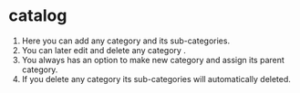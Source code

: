 # catalog
1. Here you can add any category and its sub-categories.
2. You can later edit and delete any category .
3. You always has an option to make new category and assign its parent category.
4. If you delete any category its sub-categories will automatically deleted.
